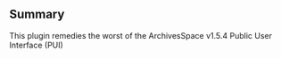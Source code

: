 ## Summary

This plugin remedies the worst of the ArchivesSpace v1.5.4 Public User Interface (PUI) <title> tag rendering bugs. It currently does not address
similar issues in staff mode (frontend) and is not applicable to the 2.x versions of ArchivesSpace.

---

## Details

### Breadcrumb tag truncation

ApplicationHelper::truncate() is indescriminate. Failing to account for HTML tags and other elements. This behavior could leave an unclosed element,
leading to strange renderings. If the element is one that does not render in the <body> (e.g., the common <title render="..."> element), the remainder
of the page would be blank.
- Overrides truncate and use the truncate_html gem to perform safe truncation.

### Proper rendering of <title render="italics"> and <title render="doublequote">

MixedContentParser::parse() has code indicating that <title> tags are meant to be handled, but the document is stripped of <title> tags in the "clean" step.
- Override MixedContentParser::parse() to
  - Fix "clean" step to leave "title" tag and its "render" attribute;
  - Add logic to handle render="doublequote"

This works wherever MixedContentParser::parse() is used.

### Render text nodes withing <title> elements in component tree

The text nodes render (i.e., they are visible), but do not respect the value of the "render" attribute (i.e., they are not styled).

NB: It would be more involved to make this work within the JavaScript templating environment used for the component tree.

---

## Activate the plugin
- Install the plugin:
  - Clone this repository into the plugins/title_render directory; or
  - Unzip the release zip into the plugins/title_render directory.

- Initialize the plugin (to install the required Ruby gem):

  $ scripts/initialize-plugin.sh title_render

- Enable the plugin and the associated theme:
  - In config/config.rb, add the plugin name to the "AppConfig[:plugins]" list, e.g.:

    AppConfig[:plugins] = ['title_render']

- Restart ArchivesSpace
